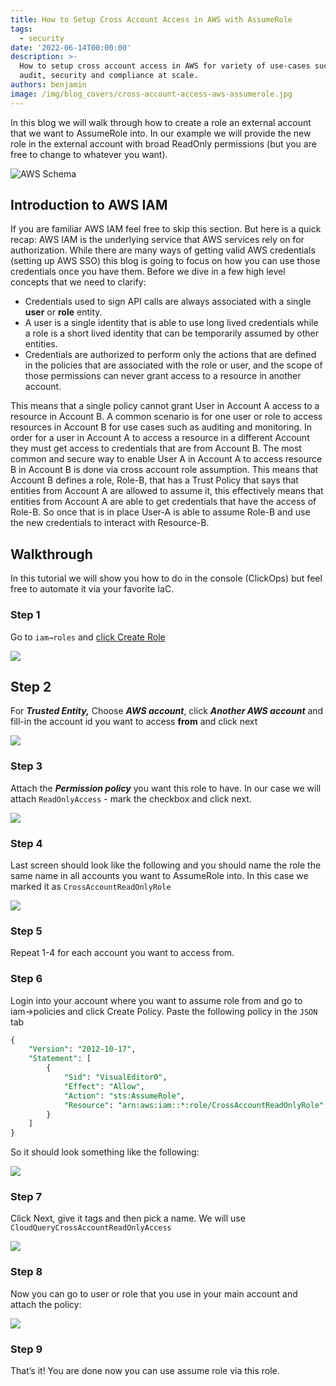 ```yaml
---
title: How to Setup Cross Account Access in AWS with AssumeRole
tags:
  - security
date: '2022-06-14T00:00:00'
description: >-
  How to setup cross account access in AWS for variety of use-cases such as
  audit, security and compliance at scale.
authors: benjamin
image: /img/blog_covers/cross-account-access-aws-assumerole.jpg
---
```


In this blog we will walk through how to create a role an external account that we want to AssumeRole into. In our example we will provide the new role in the external account with broad ReadOnly permissions (but you are free to change to whatever you want).

![AWS Schema](/img/blog/cross-account-access-aws-assumerole/scheme.png)

## Introduction to AWS IAM

If you are familiar AWS IAM feel free to skip this section. But here is a quick recap: AWS IAM is the underlying service that AWS services rely on for authorization. While there are many ways of getting valid AWS credentials (setting up AWS SSO) this blog is going to focus on how you can use those credentials once you have them. Before we dive in a few high level concepts that we need to clarify:

- Credentials used to sign API calls are always associated with a single **user** or **role** entity.
- A user is a single identity that is able to use long lived credentials while a role is a short lived identity that can be temporarily assumed by other entities.
- Credentials are authorized to perform only the actions that are defined in the policies that are associated with the role or user, and the scope of those permissions can never grant access to a resource in another account.

This means that a single policy cannot grant User in Account A access to a resource in Account B. A common scenario is for one user or role to access resources in Account B for use cases such as auditing and monitoring. In order for a user in Account A to access a resource in a different Account they must get access to credentials that are from Account B. The most common and secure way to enable User A in Account A to access resource B in Account B is done via cross account role assumption. This means that Account B defines a role, Role-B, that has a Trust Policy that says that entities from Account A are allowed to assume it, this effectively means that entities from Account A are able to get credentials that have the access of Role-B. So once that is in place User-A is able to assume Role-B and use the new credentials to interact with Resource-B.

## Walkthrough

In this tutorial we will show you how to do in the console (ClickOps) but feel free to automate it via your favorite IaC.

### Step 1

Go to `iam→roles` and [click Create Role](https://us-east-1.console.aws.amazon.com/iamv2/home?region=us-east-1#/roles/create?step=selectEntities)

![](/img/blog/cross-account-access-aws-assumerole/step1.png)

## Step 2

For **_Trusted Entity,_** Choose **_AWS account_**, click **_Another AWS account_** and fill-in the account id you want to access **from** and click next

![](/img/blog/cross-account-access-aws-assumerole/step2.png)

### Step 3

Attach the **_Permission policy_** you want this role to have. In our case we will attach `ReadOnlyAccess` - mark the checkbox and click next.

![](/img/blog/cross-account-access-aws-assumerole/step3.png)

### Step 4

Last screen should look like the following and you should name the role the same name in all accounts you want to AssumeRole into. In this case we marked it as `CrossAccountReadOnlyRole`

![](/img/blog/cross-account-access-aws-assumerole/step4.png)

### Step 5

Repeat 1-4 for each account you want to access from.

### Step 6

Login into your account where you want to assume role from and go to iam→policies and click Create Policy. Paste the following policy in the `JSON` tab

```sql
{
    "Version": "2012-10-17",
    "Statement": [
        {
            "Sid": "VisualEditor0",
            "Effect": "Allow",
            "Action": "sts:AssumeRole",
            "Resource": "arn:aws:iam::*:role/CrossAccountReadOnlyRole"
        }
    ]
}
```

So it should look something like the following:

![](/img/blog/cross-account-access-aws-assumerole/step6.png)

### Step 7

Click Next, give it tags and then pick a name. We will use `CloudQueryCrossAccountReadOnlyAccess`

![](/img/blog/cross-account-access-aws-assumerole/step7.png)

### Step 8

Now you can go to user or role that you use in your main account and attach the policy:

![](/img/blog/cross-account-access-aws-assumerole/step8.png)

### Step 9

That’s it! You are done now you can use assume role via this role.
